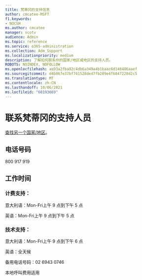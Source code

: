 ```yaml
---
title: 梵蒂冈的支持信息
author: cmcatee-MSFT
f1.keywords:
- NOCSH
ms.author: cmcatee
manager: scotv
audience: Admin
ms.topic: reference
ms.service: o365-administration
ms.collection: Adm_Support
ms.localizationpriority: medium
description: 了解如何联系你的国家/地区或地区的支持人员。
ROBOTS: NOINDEX, NOFOLLOW
ms.openlocfilehash: aa93a2fba92c4db6a349a4b1baac6d146486aaef
ms.sourcegitcommit: d4b867e37bf741528ded7fb289e4f6847228d2c5
ms.translationtype: MT
ms.contentlocale: zh-CN
ms.lasthandoff: 10/06/2021
ms.locfileid: "60193669"
---
```

# <a name="contact-support-for-vatican-city"></a>联系梵蒂冈的支持人员

[查找另一个国家/地区](../../business-video/get-help-support.md)。

## <a name="phone-number"></a>电话号码
800 917 919

## <a name="hours"></a>工作时间
### <a name="billing-support"></a>计费支持：

意大利语：Mon-Fri上午 9 点到下午 5 点

英语：Mon-Fri上午 9 点到下午 5 点

### <a name="technical-support"></a>技术支持：

意大利语：Mon-Fri上午 9 点到下午 6 点

英语：全天候

备用电话号码：02 6943 0746

本地呼叫费用适用

